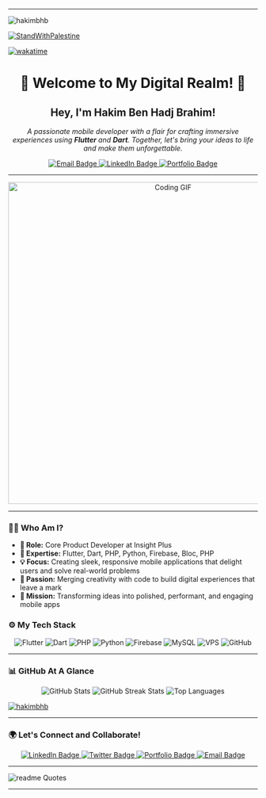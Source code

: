 
---

<p align="left"> <img src="https://komarev.com/ghpvc/?username=hakimbhb&label=Profile%20views&color=0e75b6&style=flat" alt="hakimbhb" /> </p>

[![StandWithPalestine](https://raw.githubusercontent.com/TheBSD/StandWithPalestine/main/badges/StandWithPalestine.svg)](https://github.com/TheBSD/StandWithPalestine/blob/main/docs/README.md) 




[![wakatime](https://wakatime.com/badge/user/66fb425a-53dc-4510-9cf0-06d9f5e84848.svg)](https://wakatime.com/@66fb425a-53dc-4510-9cf0-06d9f5e84848)


<h1 align="center">🌟 Welcome to My Digital Realm! 🌟</h1>

<h2 align="center">Hey, I'm <strong>Hakim Ben Hadj Brahim</strong>!</h2>
<p align="center">
  <em>A passionate mobile developer with a flair for crafting immersive experiences using <strong>Flutter</strong> and <strong>Dart</strong>. Together, let's bring your ideas to life and make them unforgettable.</em>
</p>

<p align="center">
  <a href="mailto:bhbhakim001@gmail.com">
    <img src="https://img.shields.io/badge/Email-me-red?style=for-the-badge&logo=gmail" alt="Email Badge"/>
  </a>
  <a href="https://linkedin.com/in/hakimbhb" target="_blank">
    <img src="https://img.shields.io/badge/LinkedIn-connect-blue?style=for-the-badge&logo=linkedin" alt="LinkedIn Badge"/>
  </a>
  <a href="https://hakimbhb.github.io" target="_blank">
    <img src="https://img.shields.io/badge/Portfolio-explore-brightgreen?style=for-the-badge&logo=github" alt="Portfolio Badge"/>
  </a>
</p>

---

<div align="center">
  <img src="https://media.giphy.com/media/13HgwGsXF0aiGY/giphy.gif" width="650" alt="Coding GIF"/>
</div>

---

### 🧑‍💻 **Who Am I?**

- **🚀 Role:** Core Product Developer at Insight Plus
- **🧠 Expertise:** Flutter, Dart, PHP, Python, Firebase, Bloc, PHP
- **💡 Focus:** Creating sleek, responsive mobile applications that delight users and solve real-world problems
- **🎨 Passion:** Merging creativity with code to build digital experiences that leave a mark
- **🎯 Mission:** Transforming ideas into polished, performant, and engaging mobile apps

<!------->

<!--### 🌟 **What I’ve Been Working On**-->

<!--**1. [Tayarh](https://tayarh.com)**-->
<!--- ⭐ Integrated Google AdMob for effective monetization.-->
<!--- ⭐ Implemented state management with Bloc for seamless performance.-->
<!--- ⭐ Provided dark/light mode support for user flexibility.-->

<!--**2. [Interior X](https://apps.apple.com/tn/app/interior-x-ai-home-design/id6468151485)**-->
<!--- 🚀 Achieved a 30% increase in downloads through compliance with Apple standards.-->
<!--- 🚀 Enhanced user experience by reducing app loading times by 40%.-->

<!--**3. [Nashtari](#)**-->
<!--- 🔥 Integrated Firebase Cloud for robust data handling.-->
<!--- 🔥 Implemented payment gateways for Android and iOS platforms.-->

<!------->


### ⚙️ **My Tech Stack**

<p align="center">
  <img src="https://img.shields.io/badge/Flutter-02569B?style=for-the-badge&logo=flutter&logoColor=white" alt="Flutter"/>
  
  <img src="https://img.shields.io/badge/Dart-0175C2?style=for-the-badge&logo=dart&logoColor=white" alt="Dart"/>
  <img src="https://img.shields.io/badge/PHP-777BB4?style=for-the-badge&logo=php&logoColor=white" alt="PHP"/>
  <img src="https://img.shields.io/badge/Python-3776AB?style=for-the-badge&logo=python&logoColor=white" alt="Python"/>
  <img src="https://img.shields.io/badge/Firebase-FFCA28?style=for-the-badge&logo=firebase&logoColor=black" alt="Firebase"/>
  <img src="https://img.shields.io/badge/MySQL-4479A1?style=for-the-badge&logo=mysql&logoColor=white" alt="MySQL"/>
  <img src="https://img.shields.io/badge/VPS-FF6C37?style=for-the-badge&logo=vultr&logoColor=white" alt="VPS"/>
  <img src="https://img.shields.io/badge/GitHub-181717?style=for-the-badge&logo=github&logoColor=white" alt="GitHub"/>
</p>

---

### 📊 **GitHub At A Glance**

<p align="center">

  <img src="https://github-readme-stats.vercel.app/api?username=hakimbhb&show_icons=true&theme=tokyonight" alt="GitHub Stats"/>
  <img src="https://github-readme-streak-stats.herokuapp.com/?user=hakimbhb&theme=tokyonight" alt="GitHub Streak Stats"/>
  <img src="https://github-readme-stats.vercel.app/api/top-langs/?username=hakimbhb&layout=compact&theme=tokyonight" alt="Top Languages"/>
</p>
<p align="left"> <a href="https://github.com/ryo-ma/github-profile-trophy"><img src="https://github-profile-trophy.vercel.app/?username=hakimbhb" alt="hakimbhb" /></a> </p>


---

### 🌍 **Let's Connect and Collaborate!**

<p align="center">
  <a href="https://linkedin.com/in/hakimbhb" target="_blank">
    <img src="https://img.shields.io/badge/LinkedIn-connect-blue?style=for-the-badge&logo=linkedin" alt="LinkedIn Badge"/>
  </a>
  <a href="https://twitter.com/hakim_bhb" target="_blank">
    <img src="https://img.shields.io/badge/Twitter-follow-blue?style=for-the-badge&logo=twitter" alt="Twitter Badge"/>
  </a>
  <a href="https://hakimbhb.github.io" target="_blank">
    <img src="https://img.shields.io/badge/Portfolio-explore-brightgreen?style=for-the-badge&logo=github" alt="Portfolio Badge"/>
  </a>
  <a href="mailto:bhbhakim001@gmail.com">
    <img src="https://img.shields.io/badge/Email-me-red?style=for-the-badge&logo=gmail" alt="Email Badge"/>
  </a>
</p>

---

![readme Quotes](https://quotes-github-readme.vercel.app/api?quote=Code%20is%20the%20art%20of%20turning%20logic%20into%20reality,%20one%20command%20at%20a%20time)


---
